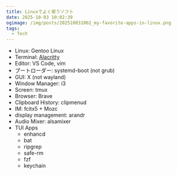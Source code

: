 ```yaml
---
title: Linuxでよく使うソフト
date: 2025-10-03 10:02:39
ogimage: /img/posts/202510031002_my-favorite-apps-in-linux.png
tags:
  - Tech
---
```


* Linux: Gentoo Linux
* Terminal: [Alacritty](https://alacritty.org/config-alacritty.html)
* Editor: VS Code, vim
* ブートローダー: systemd-boot (not grub)
* GUI: X (not wayland)
* Window Manager: i3
* Screen: tmux
* Browser: Brave
* Clipboard History: clipmenud
* IM: fcitx5 + Mozc
* display management: arandr
* Audio Mixer: alsamixer
* TUI Apps
  * enhancd
  * bat
  * ripgrep
  * safe-rm
  * fzf
  * keychain

